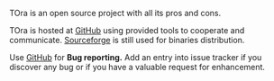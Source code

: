 TOra is an open source project with all its pros and cons.

TOra is hosted at [GitHub](https://github.com/tora-tool/tora) using provided tools to cooperate and communicate.
[Sourceforge](https://github.com/tora-tool/tora) is still used for binaries distribution.

Use [GitHub](https://github.com/tora-tool/tora/issues) for **Bug reporting.** Add an entry into issue tracker if you discover any bug or if you have a valuable request for enhancement.
